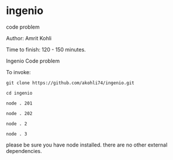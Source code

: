 # ingenio
code problem

Author: Amrit Kohli

Time to finish: 120 - 150 minutes.

Ingenio Code problem

To invoke:

`git clone https://github.com/akohli74/ingenio.git`

`cd ingenio`

`node . 201`

`node . 202`


`node . 2`

`node . 3`


please be sure you have node installed.  there are no other external dependencies.
